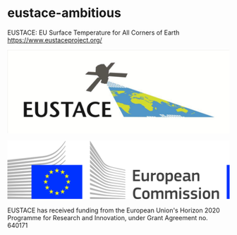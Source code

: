 # eustace-ambitious
EUSTACE: EU Surface Temperature for All Corners of Earth https://www.eustaceproject.org/

![EUSTACE Logo](/images/eustace.jpg)



![EC Logo](/images/logo-ce-horizontal-en-quadri-hr.jpg)

EUSTACE has received funding from the European Union's Horizon 2020 Programme for Research and Innovation, under Grant Agreement no. 640171
